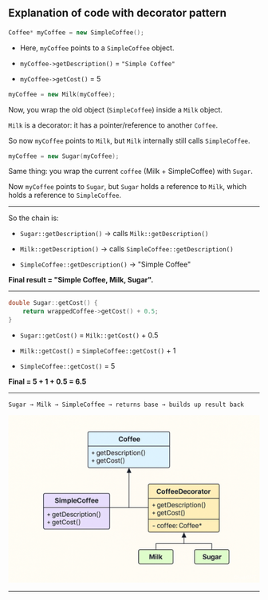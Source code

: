 ## Explanation of code with decorator pattern

```c++
Coffee* myCoffee = new SimpleCoffee();
```
- Here, `myCoffee` points to a `SimpleCoffee` object.

- `myCoffee->getDescription()` = `"Simple Coffee"`

- `myCoffee->getCost()` = 5

```c++
myCoffee = new Milk(myCoffee);
```
Now, you wrap the old object (`SimpleCoffee`) inside a `Milk` object.

`Milk` is a decorator: it has a pointer/reference to another `Coffee`.

So now `myCoffee` points to `Milk`, but `Milk` internally still calls `SimpleCoffee`.

```c++
myCoffee = new Sugar(myCoffee);
```

Same thing: you wrap the current `coffee` (Milk + SimpleCoffee) with `Sugar`.

Now `myCoffee` points to `Sugar`, but `Sugar` holds a reference to `Milk`, which holds a reference to `SimpleCoffee`.

---

So the chain is:

- `Sugar::getDescription()` → calls `Milk::getDescription()`

- `Milk::getDescription()` → calls `SimpleCoffee::getDescription()`

- `SimpleCoffee::getDescription()` → "Simple Coffee"

**Final result = "Simple Coffee, Milk, Sugar".**

---
```c++
double Sugar::getCost() {
    return wrappedCoffee->getCost() + 0.5;
}
```
- `Sugar::getCost()` = `Milk::getCost()` + 0.5

- `Milk::getCost()` = `SimpleCoffee::getCost()` + 1

- `SimpleCoffee::getCost()` = 5

**Final = 5 + 1 + 0.5 = 6.5**

---

```
Sugar → Milk → SimpleCoffee → returns base → builds up result back
```

![Decorator Design Pattern](../assests/coffee_UML.png)

---